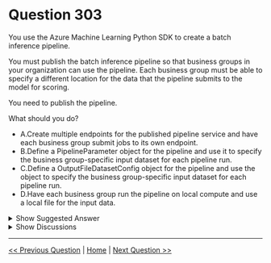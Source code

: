 # Question 303

You use the Azure Machine Learning Python SDK to create a batch inference pipeline.

You must publish the batch inference pipeline so that business groups in your organization can use the pipeline. Each business group must be able to specify a different location for the data that the pipeline submits to the model for scoring.

You need to publish the pipeline.

What should you do?

- A.Create multiple endpoints for the published pipeline service and have each business group submit jobs to its own endpoint.
- B.Define a PipelineParameter object for the pipeline and use it to specify the business group-specific input dataset for each pipeline run.
- C.Define a OutputFileDatasetConfig object for the pipeline and use the object to specify the business group-specific input dataset for each pipeline run.
- D.Have each business group run the pipeline on local compute and use a local file for the input data.

<details>
  <summary>Show Suggested Answer</summary>

<strong>B</strong><br>

</details>

<details>
  <summary>Show Discussions</summary>

<blockquote><p><strong>evangelist</strong> <code>(Sun 08 Dec 2024 09:02)</code> - <em>Upvotes: 1</em></p><p>Create multiple endpoints: Creating multiple endpoints for each business group is not efficient or scalable. It also complicates the management and maintenance of the pipeline.</p></blockquote>
<blockquote><p><strong>phdykd</strong> <code>(Thu 25 Jan 2024 03:02)</code> - <em>Upvotes: 1</em></p><p>B PipelineParameter</p></blockquote>
<blockquote><p><strong>fqc</strong> <code>(Mon 20 Nov 2023 11:47)</code> - <em>Upvotes: 2</em></p><p>A PipelineParameter object can be used to specify a parameter that can be passed to the pipeline when it is run. In this case, the parameter can be used to specify the location of the input dataset for the business group. This allows each business group to specify a different location for the data that the pipeline submits to the model for scoring.</p></blockquote>
<blockquote><p><strong>sap_dg</strong> <code>(Wed 27 Sep 2023 17:37)</code> - <em>Upvotes: 1</em></p><p>Correct!</p></blockquote>

</details>

---

[<< Previous Question](question_302.md) | [Home](../index.md) | [Next Question >>](question_304.md)

